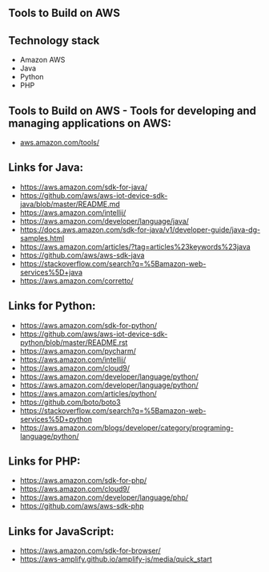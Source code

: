 ## Tools to Build on AWS

## Technology stack
* Amazon AWS
* Java
* Python
* PHP

## Tools to Build on AWS - Tools for developing and managing applications on AWS:
- [aws.amazon.com/tools/](https://aws.amazon.com/tools/)

## Links for Java:
- https://aws.amazon.com/sdk-for-java/
- https://github.com/aws/aws-iot-device-sdk-java/blob/master/README.md
- https://aws.amazon.com/intellij/
- https://aws.amazon.com/developer/language/java/
- https://docs.aws.amazon.com/sdk-for-java/v1/developer-guide/java-dg-samples.html
- https://aws.amazon.com/articles/?tag=articles%23keywords%23java
- https://github.com/aws/aws-sdk-java
- https://stackoverflow.com/search?q=%5Bamazon-web-services%5D+java
- https://aws.amazon.com/corretto/

## Links for Python:
- https://aws.amazon.com/sdk-for-python/
- https://github.com/aws/aws-iot-device-sdk-python/blob/master/README.rst
- https://aws.amazon.com/pycharm/
- https://aws.amazon.com/intellij/
- https://aws.amazon.com/cloud9/
- https://aws.amazon.com/developer/language/python/
- https://aws.amazon.com/developer/language/python/
- https://aws.amazon.com/articles/python/
- https://github.com/boto/boto3
- https://stackoverflow.com/search?q=%5Bamazon-web-services%5D+python
- https://aws.amazon.com/blogs/developer/category/programing-language/python/

## Links for PHP:
- https://aws.amazon.com/sdk-for-php/
- https://aws.amazon.com/cloud9/
- https://aws.amazon.com/developer/language/php/
- https://github.com/aws/aws-sdk-php

## Links for JavaScript:
- https://aws.amazon.com/sdk-for-browser/
- https://aws-amplify.github.io/amplify-js/media/quick_start
